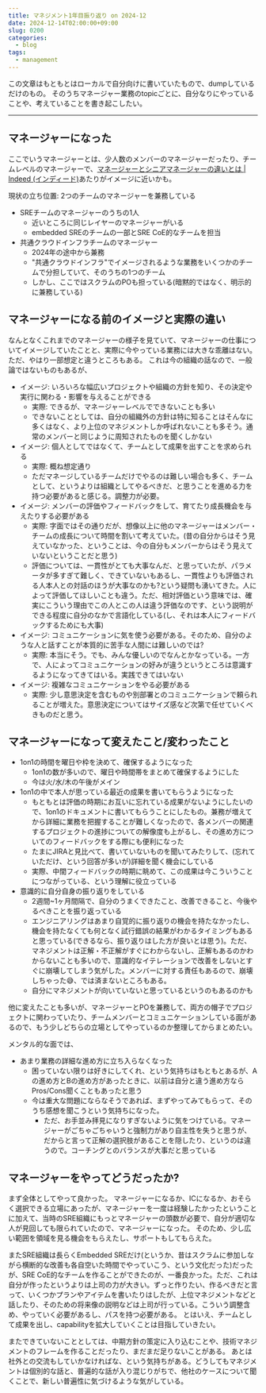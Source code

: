 ```yaml
---
title: マネジメント1年目振り返り on 2024-12
date: 2024-12-14T02:00:00+09:00
slug: 0200
categories:
  - blog
tags:
  - management
---
```




この文章はもともとはローカルで自分向けに書いていたもので、dumpしているだけのもの。
そのうちマネージャー業務のtopicごとに、自分なりにやっていることや、考えていることを書き起こしたい。

---

## マネージャーになった

ここでいうマネージャーとは、少人数のメンバーのマネージャーだったり、チームレベルのマネージャーで、[マネージャーとシニアマネージャーの違いとは \| Indeed (インディード)](https://jp.indeed.com/career-advice/career-development/manager-vs-senior-manager)あたりがイメージに近いかも。

現状の立ち位置: 2つのチームのマネージャーを兼務している
- SREチームのマネージャーのうちの1人
	- 近いところに同じレイヤーのマネージャーがいる
    - embedded SREのチームの一部とSRE CoE的なチームを担当
- 共通クラウドインフラチームのマネージャー
	- 2024年の途中から兼務
    - "共通クラウドインフラ"でイメージされるような業務をいくつかのチームで分担していて、そのうちの1つのチーム
	- しかし、ここではスクラムのPOも担っている(暗黙的ではなく、明示的に兼務している)

## マネージャーになる前のイメージと実際の違い

なんとなくこれまでのマネージャーの様子を見ていて、マネージャーの仕事についてイメージしていたことと、実際に今やっている業務には大きな乖離はない。ただ、やはり一部想定と違うところもある。
これは今の組織の話なので、一般論ではないものもあるが、
- イメージ: いろいろな幅広いプロジェクトや組織の方針を知り、その決定や実行に関わる・影響を与えることができる
	- 実際: できるが、マネージャーレベルでできないことも多い
	- できないこととしては、自分の組織外の方針は特に知ることはそんなに多くはなく、より上位のマネジメントしか呼ばれないことも多そう。通常のメンバーと同じように周知されたものを聞くしかない
- イメージ: 個人としてではなくて、チームとして成果を出すことを求められる
	- 実際: 概ね想定通り
    - ただマネージしているチームだけでやるのは難しい場合も多く、チームとして、というよりは組織としてやるべきだ、と思うことを進める力を持つ必要があると感じる。調整力が必要。
- イメージ: メンバーの評価やフィードバックをして、育てたり成長機会を与えたりする必要がある
	- 実際: 字面ではその通りだが、想像以上に他のマネージャーはメンバー・チームの成長について時間を割いて考えていた。(昔の自分からはそう見えていなかった、ということは、今の自分もメンバーからはそう見えていないということだと思う)
	- 評価については、一貫性がとても大事なんだ、と思っていたが、パラメータが多すぎて難しく、できていないもあるし、一貫性よりも評価される人本人との対話のほうが大事なのかも?という疑問も湧いてきた。人によって評価してほしいことも違う。ただ、相対評価という意味では、確実にこういう理由でこの人とこの人は違う評価なのです、という説明ができる程度に自分のなかで言語化している(し、それは本人にフィードバックするためにも大事)
- イメージ: コミュニケーションに気を使う必要がある。そのため、自分のような人と話すことが本質的に苦手な人間には難しいのでは?
	- 実際: 本当にそう。でも、みんな優しいのでなんとかなっている。一方で、人によってコミュニケーションの好みが違うというところは意識するようになってきてはいる。実践できてはいない
- イメージ: 複雑なコミュニケーションをやる必要がある
	- 実際: 少し意思決定を含むものや別部署とのコミュニケーションで頼られることが増えた。意思決定についてはサイズ感など次第で任せていくべきものだと思う。

## マネージャーになって変えたこと/変わったこと

- 1on1の時間を曜日や枠を決めて、確保するようになった
  - 1on1の数が多いので、曜日や時間帯をまとめて確保するようにした
  - 今は火/水/木の午後がメイン
- 1on1の中で本人が思っている最近の成果を書いてもらうようになった
  - もともとは評価の時期にお互いに忘れている成果がないようにしたいので、1on1のドキュメントに書いてもらうことにしたもの。兼務が増えてから詳細に業務を把握することが難しくなったので、各メンバーの関連するプロジェクトの進捗についての解像度も上がるし、その進め方についてのフィードバックをする際にも便利になった
  - たまにJIRAと見比べて、書いていないものを聞いてみたりして、(忘れていただけ、という回答が多いが)詳細を聞く機会にしている
  - 実際、中間フィードバックの時期に眺めて、この成果は今こういうことにつながっている、という理解に役立っている
- 意識的に自分自身の振り返りをしている
  - 2週間~1ヶ月間隔で、自分のうまくできたこと、改善できること、今後やるべきことを振り返っている
  - エンジニアリングはあまり自覚的に振り返りの機会を持たなかったし、機会を持たなくても何となく試行錯誤の結果がわかるタイミングもあると思っている(できるなら、振り返りはした方が良いとは思う)。ただ、マネジメントは正解・不正解がすぐにわからないし、正解もあるのかわからないことも多いので、意識的なイテレーションで改善をしないとすぐに崩壊してしまう気がした。メンバーに対する責任もあるので、崩壊しちゃった😅、では済まないところもある。
  - 自分にマネジメントが向いていないと思っているというのもあるのかも

他に変えたことも多いが、マネージャーとPOを兼務して、両方の帽子でプロジェクトに関わっていたり、チームメンバーとコミュニケーションしている面があるので、もう少しどちらの立場としてやっているのか整理してからまとめたい。

メンタル的な面では、
- あまり業務の詳細な進め方に立ち入らなくなった
  - 困っていない限りは好きにしてくれ、という気持ちはもともとあるが、Aの進め方とBの進め方があったときに、以前は自分と違う進め方ならPros/Cons聞くこともあったと思う
  - 今は重大な問題にならなそうであれば、まずやってみてもらって、そのうち感想を聞こうという気持ちになった。
    - ただ、お手並み拝見になりすぎないように気をつけている。マネージャーがごちゃごちゃいうと強制力があり自主性を失うと思うが、だからと言って正解の選択肢があることを隠したり、というのは違うので。コーチングとのバランスが大事だと思っている

## マネージャーをやってどうだったか?

まず全体としてやって良かった。
マネージャーになるか、ICになるか、おそらく選択できる立場にあったが、マネージャーを一度は経験したかったということに加えて、当時のSRE組織にもっとマネージャーの頭数が必要で、自分が適切な人が見回しても限られていたので、マネージャーになった。
そのため、少し広い範囲を領域を見る機会をもらえたし、サポートもしてもらえた。

またSRE組織は長らくEmbedded SREだけ(というか、昔はスクラムに参加しながら横断的な改善も各自空いた時間でやっていこう、という文化だった)だったが、SRE CoE的なチームを作ることができたのが、一番良かった。ただ、これは自分が作ったというよりは上司の力が大きい。ずっと作りたい、作るべきだと言って、いくつかプランやアイテムを書いたりはしたが、上位マネジメントなどと話したり、そのための将来像の説明などは上司が行っている。こういう調整含め、やっていく必要があるし、パスを持つ必要がある。
とはいえ、チームとして成果を出し、capabilityを拡大していくことは目指していきたい。

またできていないこととしては、中期方針の策定に入り込むことや、技術マネジメントのフレームを作ることだったり、まだまだ足りないことがある。
あとは社外との交流もしていかなければな、という気持ちがある。どうしてもマネジメントは個別的な話と、普遍的な話が入り混じりがちで、他社のケースについて聞くことで、新しい普遍性に気づけるような気がしている。
